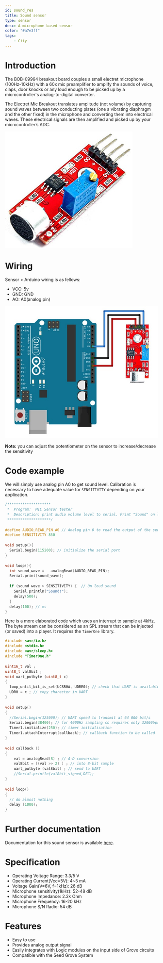 ```yaml
---
id: sound_res
title: Sound sensor
type: sensor
desc: A microphone based sensor
color: "#a7e3ff"
tags:
    - City
---
```


# Introduction

The BOB-09964 breakout board couples a small electret microphone (100Hz-10kHz) with 
a 60x mic preamplifier to amplify the sounds of voice, claps, door knocks or any loud enough to be picked 
up by a microcontroller's analog-to-digital converter.

The Electret Mic Breakout translates amplitude (not volume) by capturing sound waves between two conducting 
plates (one a vibrating diaphragm and the other fixed) in the microphone and converting them into 
electrical waves. These electrical signals are then amplified and picked up by your microcontroller’s ADC.

![microphone](img/microphone.jpg)

# Wiring

Sensor > Arduino wiring is as fellows:

  - VCC: 5v
  - GND: GND
  - AO: A0(analog pin)

![microphone](img/wiring.jpg)

**Note:** you can adjust the potentiometer on the sensor to increase/decrease the sensitivity

# Code example

We will simply use analog pin A0 to get sound level. Calibration is necessary to have adequate value for `SENSITIVITY` depending on your application.

```c
/********************
 *  Program:  MIC Sensor tester
 *  Description: print audio volume level to serial. Print "Sound" on loud sound.
 ********************/

#define AUDIO_READ_PIN A0 // Analog pin 0 to read the output of the sensor
#define SENSITIVITY 850  

void setup(){
  Serial.begin(115200); // initialize the serial port
}

void loop(){
  int sound_wave =   analogRead(AUDIO_READ_PIN);
  Serial.print(sound_wave);
  
  if (sound_wave > SENSITIVITY) {  // On loud sound
    Serial.println("Sound!");
    delay(500);
  }  
  delay(100); // ms
}
```

Here is a more elaborated code which uses an interrupt to sample at 4kHz. The byte stream can be considered as an SPL stream that can be injected (or saved) into a player. It requires the `TimerOne` library.

```c
#include <avr/io.h>
#include <stdio.h>
#include <avr/sleep.h>
#include "TimerOne.h"

uint16_t val ;
uint8_t val8bit ;
void uart_putbyte (uint8_t c)
{
  loop_until_bit_is_set(UCSR0A, UDRE0); // check that UART is available
  UDR0 = c ; // copy character in UART
}

void setup()
{
  //Serial.begin(125000); // UART speed to transmit at 64 000 bit/s
  Serial.begin(38400); // for 4000Hz sampling so requires only 32000bps
  Timer1.initialize(250); // timer initialisation
  Timer1.attachInterrupt(callback); // callback function to be called
}

void callback ()
{
    val = analogRead(8) ; // A-D conversion
    val8bit = ((val >> 2) ) ; // into 8-bit sample
    uart_putbyte (val8bit) ; // send to UART
    //Serial.println(val8bit_signed,DEC);
}

void loop()
{
  // do almost nothing
  delay (1000);
}
```

# Further documentation

Documentation for this sound sensor is available [here](http://cdn.sparkfun.com/datasheets/Sensors/Sound/CEM-C9745JAD462P2.54R.pdf).


# Specification

- Operating Voltage Range: 3.3/5 V
- Operating Current(Vcc=5V): 4~5 mA
- Voltage Gain(V=6V, f=1kHz): 26 dB
- Microphone sensitivity(1kHz): 52-48 dB
- Microphone Impedance: 2.2k Ohm
- Microphone Frequency: 16-20 kHz
- Microphone S/N Radio: 54 dB

# Features

- Easy to use
- Provides analog output signal
- Easily integrates with Logic modules on the input side of Grove circuits
- Compatible with the Seed Grove System
